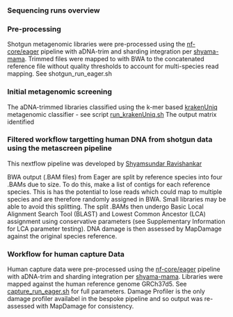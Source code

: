 ### Sequencing runs overview

### Pre-processing
Shotgun metagenomic libraries  were pre-processed using the [nf-core/eager](https://github.com/nf-core/eager) pipeline with aDNA-trim and sharding integration per [shyama-mama](https://github.com/shyama-mama/eager/tree/v2.4.5-sharding). Trimmed files were mapped to with BWA to the concatenated reference file without quality thresholds to account for multi-species read mapping. See shotgun_run_eager.sh 

### Initial metagenomic screening
The aDNA-trimmed libraries classified using the k-mer based [krakenUniq](https://github.com/fbreitwieser/krakenuniq) metagenomic classifier - see script [run_krakenUniq.sh](https://github.com/DawnALewis/Cloggs-Cave/blob/main/02_BioInformatics/run-kraken.sh)
The output matrix identified 

### Filtered workflow targetting human DNA from shotgun data using the metascreen pipeline
This nextflow pipeline was developed by [Shyamsundar Ravishankar](https://github.com/shyama-mama/) 

BWA output (.BAM files) from Eager are split by reference species into four .BAMs due to size. To do this, make a list of contigs for each reference species. This is has the potential to lose reads which could map to multiple species and are therefore randomly assigned in BWA. Small libraries may be able to avoid this splitting. 
The split .BAMs then undergo Basic Local Alignment Search Tool (BLAST) and Lowest Common Ancestor (LCA) assignment using conservative parameters (see Supplementary Information for LCA parameter testing). 
DNA damage is then assessed by MapDamage against the original species reference. 

### Workflow for human capture Data

Human capture data were pre-processed using the [nf-core/eager](https://github.com/nf-core/eager) pipeline with aDNA-trim and sharding integration per [shyama-mama](https://github.com/shyama-mama/eager/tree/v2.4.5-sharding). Libraries were mapped against the human reference genome GRCh37d5. See [capture_run_eager.sh](https://github.com/DawnALewis/Cloggs-Cave/blob/main/02_BioInformatics/capture_run_eager.sh) for full parameters. Damage Profiler is the only damage profiler availabel in the bespoke pipeline and so output was re-assessed with MapDamage for consistency.
